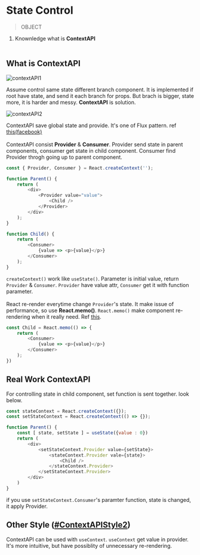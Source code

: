 # State Control

> OBJECT

1. Knownledge what is **ContextAPI**
</br></br>

## What is ContextAPI

![contextAPI1]()

Assume control same state different branch component. It is implemented if root have state, and send it each branch for props. But brach is bigger, state more, it is harder and messy. **ContextAPI** is solution.

![contextAPI2]()

ContextAPI save global state and provide. It's one of Flux pattern. ref [this(facebook)](https://facebook.github.io/flux/docs/in-depth-overview/)</br></br>ContextAPI consist **Provider** & **Consumer**. Provider send state in parent components, consumer get state in child component. Consumer find Provider throgh going up to parent component.

```javascript
const { Provider, Consumer } = React.createContext('');

function Parent() {
	return (
		<div>
			<Provider value="value">
				<Child />
			</Provider>
		</div>
	);
}

function Child() {
	return (
		<Consumer>
			{value => <p>{value}</p>}
		</Consumer>
	);
}
```

`createContext()` work like `useState()`. Parameter is initial value, return `Provider` & `Consumer`. `Provider` have value attr, `Consumer` get it with function parameter.</br></br>React re-render everytime change `Provider`'s state. It make issue of performance, so use **React.memo()**. `React.memo()` make component re-rendering when it really need. Ref [this]().

```javascript
const Child = React.memo(() => {
	return (
		<Consumer>
			{value => <p>{value}</p>}
		</Consumer>
	);	
})
```

## Real Work ContextAPI

For controlling state in child component, set function is sent together. look below.

```javascript
const stateContext = React.createContext({});
const setStateContext = React.createContext(() => {});

function Parent() {
	const [ state, setState ] = useState({value : 0})
	return (
		<div>
			<setStateContext.Provider value={setState}>
				<stateContext.Provider vale={state}>
					<Child />
				</stateContext.Provider>
			</setStateContext.Provider>
		</div>
	)
}
```

if you use `setStateContext.Consumer`'s paramter function, state is changed, it apply Provider.

## Other Style ([#ContextAPIStyle2]())

ContextAPI can be used with `useContext`. `useContext` get value in provider. It's more intuitive, but have possiblity of unnecessary re-rendering.